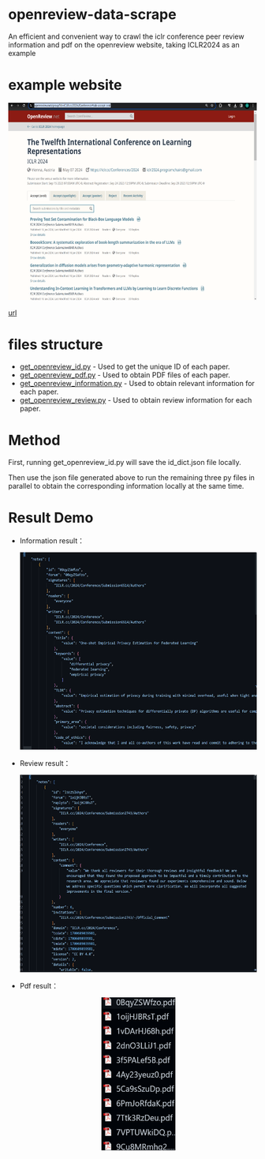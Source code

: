 # openreview-data-scrape
An efficient and convenient way to crawl the iclr conference peer review information and pdf on the openreview website, taking ICLR2024 as an example

# example website
<center><img src="images/1707112876582.jpg" alt="ICLR 2024" width="600" height="400"></center>

[url](https://openreview.net/group?id=ICLR.cc/2024/Conference#tab-accept-oral)


# files structure 
  - [get_openreview_id.py](#文件1.1) - Used to get the unique ID of each paper.
  - [get_openreview_pdf.py](#文件1.2) - Used to obtain PDF files of each paper.
  - [get_openreview_information.py](#文件1.3) - Used to obtain relevant information for each paper.
  - [get_openreview_review.py](#文件1.4) - Used to obtain review information for each paper.

# Method
  First, running get_openreview_id.py will save the id_dict.json file locally.

  Then use the json file generated above to run the remaining three py files in parallel to obtain the corresponding information locally at the same time.

# Result Demo
- Information result：

  <div style="text-aligh:center;">
    <img src="images/information.jpg" alt="ICLR 2024_information" width="600" height="400">
  </div>
- Review result：

  <div style="text-align:center;">
    <img src="images/review.jpg" alt="ICLR 2024_review" width="600" height="400">
  </div>
- Pdf result：

  <div style="text-align:center;">
      <img src="images/1707113461050.jpg" alt="ICLR 2024_pdf" width="150" height="310">
  </div>
